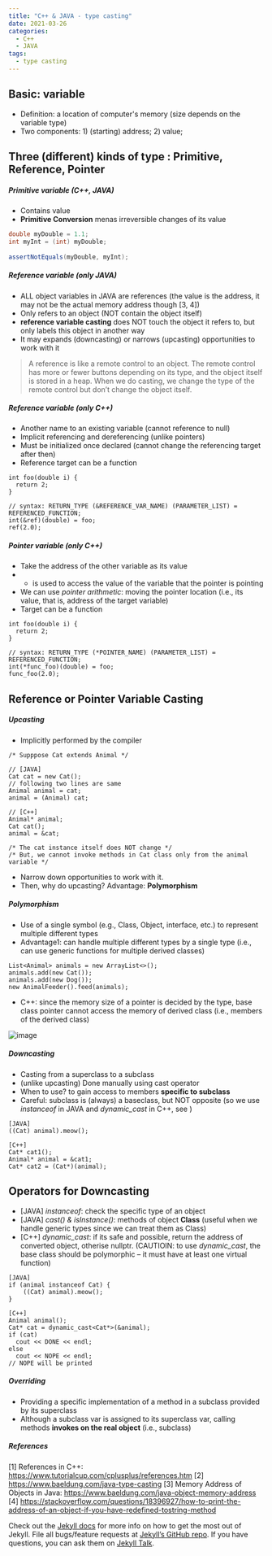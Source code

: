 ```yaml
---
title: "C++ & JAVA - type casting"
date: 2021-03-26
categories:
  - C++
  - JAVA
tags:
  - type casting
---
```


## Basic: variable
- Definition: a location of computer's memory (size depends on the variable type) 
- Two components: 1) (starting) address; 2) value;

## Three (different) kinds of type : Primitive, Reference, Pointer
##### Primitive variable (C++, JAVA)
- Contains value
- **Primitive Conversion** menas irreversible changes of its value

```java
double myDouble = 1.1;
int myInt = (int) myDouble;
        
assertNotEquals(myDouble, myInt);
```

##### Reference variable (only JAVA)
- ALL object variables in JAVA are references (the value is the address, it may not be the actual memory address though [3, 4]) 
- Only refers to an object (NOT contain the object itself)
- **reference variable casting** does NOT touch the object it refers to, but only labels this object in another way
- It may expands (downcasting) or narrows (upcasting) opportunities to work with it
> A reference is like a remote control to an object. The remote control has more or fewer buttons depending on its type, and the object itself is stored in a heap. When we do casting, we change the type of the remote control but don’t change the object itself.

##### Reference variable (only C++)
- Another name to an existing variable (cannot reference to null)
- Implicit referencing and dereferencing (unlike pointers)
- Must be initialized once declared (cannot change the referencing target after then)
- Reference target can be a function

```
int foo(double i) {
  return 2;
}

// syntax: RETURN_TYPE (&REFERENCE_VAR_NAME) (PARAMETER_LIST) = REFERENCED_FUNCTION;
int(&ref)(double) = foo;
ref(2.0);
```

##### Pointer variable (only C++)
- Take the address of the other variable as its value
- * is used to access the value of the variable that the pointer is pointing
- We can use *pointer arithmetic*: moving the pointer location (i.e., its value, that is, address of the target variable)
- Target can be a function

```
int foo(double i) {
  return 2;
}

// syntax: RETURN_TYPE (*POINTER_NAME) (PARAMETER_LIST) = REFERENCED_FUNCTION;
int(*func_foo)(double) = foo;
func_foo(2.0);
```


## Reference or Pointer Variable Casting
##### Upcasting
- Implicitly performed by the compiler 

```
/* Supppose Cat extends Animal */

// [JAVA]
Cat cat = new Cat();
// following two lines are same
Animal animal = cat;
animal = (Animal) cat;

// [C++]
Animal* animal;
Cat cat();
animal = &cat;

/* The cat instance itself does NOT change */
/* But, we cannot invoke methods in Cat class only from the animal variable */
```

- Narrow down opportunities to work with it. 
- Then, why do upcasting? Advantage: **Polymorphism** 

##### Polymorphism
- Use of a single symbol (e.g., Class, Object, interface, etc.) to represent multiple different types
- Advantage1: can handle multiple different types by a single type (i.e., can use generic functions for multiple derived classes)

```
List<Animal> animals = new ArrayList<>();
animals.add(new Cat());
animals.add(new Dog());
new AnimalFeeder().feed(animals);
```

- C++: since the memory size of a pointer is decided by the type, base class pointer cannot access the memory of derived class (i.e., members of the derived class)

![image](https://user-images.githubusercontent.com/37887404/113405871-1b4cb700-93dd-11eb-9aef-8ca0332e21e4.png)

##### Downcasting
- Casting from a superclass to a subclass
- (unlike upcasting) Done manually using cast operator
- When to use? to gain access to members **specific to subclass**
- Careful: subclass is (always) a baseclass, but NOT opposite (so we use *instanceof* in JAVA and *dynamic_cast* in C++, see ) 

```
[JAVA]
((Cat) animal).meow();

[C++]
Cat* cat1();
Animal* animal = &cat1;
Cat* cat2 = (Cat*)(animal);
```

## Operators for Downcasting
- [JAVA] *instanceof*: check the specific type of an object
- [JAVA] *cast() & isInstance()*: methods of object **Class** (useful when we handle generic types since we can treat them as Class<T>)
- [C++] *dynamic_cast*: if its safe and possible, return the address of converted object, otherise nullptr. (CAUTIOIN: to use *dynamic_cast*, the base class should be polymorphic – it must have at least one virtual function)

```
[JAVA]
if (animal instanceof Cat) {
    ((Cat) animal).meow();
}

[C++]
Animal animal();
Cat* cat = dynamic_cast<Cat*>(&animal);
if (cat)
  cout << DONE << endl;
else
  cout << NOPE << endl;
// NOPE will be printed
```

##### Overriding
- Providing a specific implementation of a method in a subclass provided by its superclass
- Although a subclass var is assigned to its superclass var, calling methods **invokes on the real object** (i.e., subclass) 





##### References
[1] References in C++: https://www.tutorialcup.com/cplusplus/references.htm
[2] https://www.baeldung.com/java-type-casting
[3] Memory Address of Objects in Java: https://www.baeldung.com/java-object-memory-address
[4] https://stackoverflow.com/questions/18396927/how-to-print-the-address-of-an-object-if-you-have-redefined-tostring-method

Check out the [Jekyll docs][jekyll-docs] for more info on how to get the most out of Jekyll. File all bugs/feature requests at [Jekyll’s GitHub repo][jekyll-gh]. If you have questions, you can ask them on [Jekyll Talk][jekyll-talk].

[jekyll-docs]: https://jekyllrb.com/docs/home
[jekyll-gh]:   https://github.com/jekyll/jekyll
[jekyll-talk]: https://talk.jekyllrb.com/
